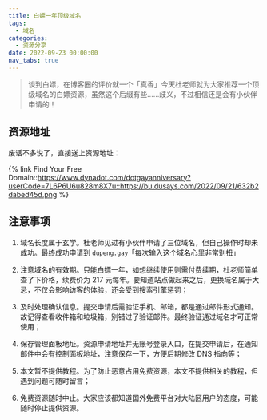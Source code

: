 ```yaml
---
title: 白嫖一年顶级域名
tags:
  - 域名
categories:
  - 资源分享
date: 2022-09-23 00:00:00
nav_tabs: true
---
```


> 谈到白嫖，在博客圈的评价就一个「真香」今天杜老师就为大家推荐一个顶级域名的白嫖资源，虽然这个后缀有些……歧义，不过相信还是会有小伙伴申请的！

<!-- more -->

## 资源地址

废话不多说了，直接送上资源地址：

{% link Find Your Free Domain::https://www.dynadot.com/dotgayanniversary?userCode=7L6P6U6u828m8X7u::https://bu.dusays.com/2022/09/21/632b2dabed45d.png %}

## 注意事项

1. 域名长度属于玄学。杜老师见过有小伙伴申请了三位域名，但自己操作时却未成功。最终成功申请到 `dupeng.gay`「每次输入这个域名心里非常别扭」

2. 注意域名的有效期。只能白嫖一年，如想继续使用则需付费续期，杜老师简单查了下价格，续费价为 217 元每年。要知道站点做起来之后，更换域名属于大忌，不仅会影响访客的体验，还会受到搜索引擎惩罚；

3. 及时处理确认信息。提交申请后需验证手机、邮箱，都是通过邮件形式通知。故记得查看收件箱和垃圾箱，别错过了验证邮件。最终验证通过域名才可正常使用；

4. 保存管理面板地址。资源申请地址并无账号登录入口，在提交申请后，在通知邮件中会有控制面板地址，注意保存一下，方便后期修改 DNS 指向等；

5. 本文暂不提供教程。为了防止恶意占用免费资源，本文不提供相关的教程，但遇到问题可随时留言；

6. 免费资源随时中止。大家应该都知道国外免费平台对大陆区用户的态度，可能随时停止提供资源。